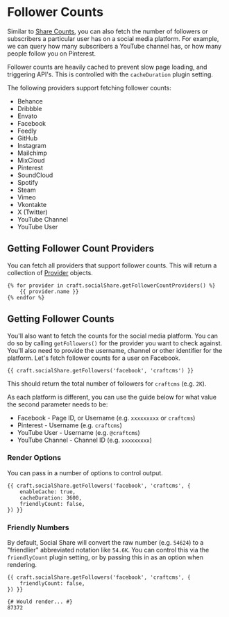 # Follower Counts
Similar to [Share Counts](docs:feature-tour/share-counts), you can also fetch the number of followers or subscribers a particular user has on a social media platform. For example, we can query how many subscribers a YouTube channel has, or how many people follow you on Pinterest.

Follower counts are heavily cached to prevent slow page loading, and triggering API's. This is controlled with the `cacheDuration` plugin setting.

The following providers support fetching follower counts:

- Behance
- Dribbble
- Envato
- Facebook
- Feedly
- GitHub
- Instagram
- Mailchimp
- MixCloud
- Pinterest
- SoundCloud
- Spotify
- Steam
- Vimeo
- Vkontakte
- X (Twitter)
- YouTube Channel
- YouTube User

## Getting Follower Count Providers
You can fetch all providers that support follower counts. This will return a collection of [Provider](docs:developers/provider) objects.

```twig
{% for provider in craft.socialShare.getFollowerCountProviders() %}
    {{ provider.name }}
{% endfor %}
```

## Getting Follower Counts
You'll also want to fetch the counts for the social media platform. You can do so by calling `getFollowers()` for the provider you want to check against. You'll also need to provide the username, channel or other identifier for the platform. Let's fetch follower counts for a user on Facebook.

```twig
{{ craft.socialShare.getFollowers('facebook', 'craftcms') }}
```

This should return the total number of followers for `craftcms` (e.g. `2K`).

As each platform is different, you can use the guide below for what value the second parameter needs to be:

- Facebook - Page ID, or Username (e.g. `xxxxxxxxx` or `craftcms`)
- Pinterest - Username (e.g. `craftcms`)
- YouTube User - Username (e.g. `@craftcms`)
- YouTube Channel - Channel ID (e.g. `xxxxxxxxx`)

### Render Options
You can pass in a number of options to control output.

```twig
{{ craft.socialShare.getFollowers('facebook', 'craftcms', {
    enableCache: true,
    cacheDuration: 3600,
    friendlyCount: false,
}) }}
```

### Friendly Numbers
By default, Social Share will convert the raw number (e.g. `54624`) to a "friendlier" abbreviated notation like `54.6K`. You can control this via the `friendlyCount` plugin setting, or by passing this in as an option when rendering.

```twig
{{ craft.socialShare.getFollowers('facebook', 'craftcms', {
    friendlyCount: false,
}) }}

{# Would render... #}
87372
```

